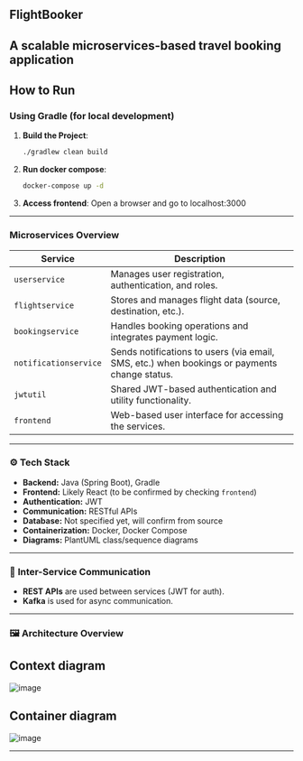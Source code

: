 ## FlightBooker 

**A scalable microservices-based travel booking application**
---
## How to Run

### Using Gradle (for local development)
1. **Build the Project**:
   ```bash
   ./gradlew clean build

2. **Run docker compose**:
   ```bash
   docker-compose up -d

3. **Access frontend**:
   Open a browser and go to localhost:3000



---

### Microservices Overview

| Service               | Description                                                                                             |
|-----------------------|---------------------------------------------------------------------------------------------------------|
| `userservice`         | Manages user registration, authentication, and roles.                                                 |
| `flightservice`       | Stores and manages flight data (source, destination, etc.).                                             |
| `bookingservice`      | Handles booking operations and integrates payment logic.                                              |
| `notificationservice` | Sends notifications to users (via email, SMS, etc.) when bookings or payments change status.            |
| `jwtutil`             | Shared JWT-based authentication and utility functionality.                                            |
| `frontend`            | Web-based user interface for accessing the services.                                               
---

### ⚙️ **Tech Stack**
- **Backend:** Java (Spring Boot), Gradle
- **Frontend:** Likely React (to be confirmed by checking `frontend`)
- **Authentication:** JWT
- **Communication:** RESTful APIs
- **Database:** Not specified yet, will confirm from source
- **Containerization:** Docker, Docker Compose
- **Diagrams:** PlantUML class/sequence diagrams

---

### 🔄 **Inter-Service Communication**
- **REST APIs** are used between services (JWT for auth).
- **Kafka** is used for async communication.

---

### 🖼️ **Architecture Overview**
## Context diagram
![image](https://github.com/user-attachments/assets/442772ff-d931-4f12-934e-74d80a74a817)

## Container diagram
![image](https://github.com/user-attachments/assets/a58fc240-ced7-4726-a324-c8056a380884)

---

